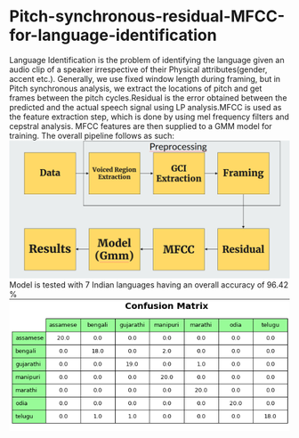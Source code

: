 # Pitch-synchronous-residual-MFCC-for-language-identification

Language Identification is the problem of identifying the language given an audio clip of a speaker irrespective of their Physical attributes(gender, accent etc.).​ Generally, we use fixed window length during framing, but in Pitch synchronous analysis, we extract the locations of pitch and get frames between the pitch cycles.​Residual is the error obtained between the predicted and the actual speech signal using LP analysis.​MFCC is used as the feature extraction step, which is done by using mel frequency filters and cepstral analysis.​ MFCC features are then supplied to a GMM model for training.
The overall pipeline follows as such:
![alt text](https://github.com/rhuthik/Pitch-synchronous-residual-MFCC-for-language-identification/blob/dd2d548ef2f4fb95ae2dd77bf3e401b06664a9d2/pipeline.png)
Model is tested with 7 Indian languages having an overall accuracy of 96.42 %
![alt text](https://github.com/rhuthik/Pitch-synchronous-residual-MFCC-for-language-identification/blob/787865e0168ef9c69df270ca9a257af90259567c/Screenshot%20from%202022-11-29%2014-19-00.png)
